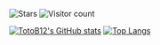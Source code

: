 ![Stars](https://img.shields.io/badge/dynamic/json?label=%20Stars&query=%24.stars&url=https://api.github-star-counter.workers.dev/user/TotoB12)
![Visitor count](https://shields-io-visitor-counter.herokuapp.com/badge?page=https://github.com/TotoB12&color=Chartreuse)

[![TotoB12's GitHub stats](https://github-readme-stats.vercel.app/api?username=TotoB12&count_private=true&show_icons=true)](https://github.com/TotoB12)
[![Top Langs](https://github-readme-stats.vercel.app/api/top-langs/?username=TotoB12&layout=compact)](https://github.com/TotoB12)
